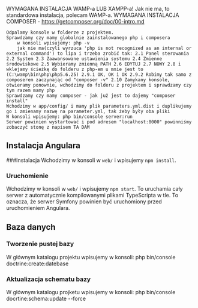 WYMAGANA INSTALACJA WAMP-a LUB XAMPP-a! Jak nie ma, to standardowa instalacja, polecam WAMP-a. WYMAGANA INSTALACJA COMPOSER - https://getcomposer.org/doc/00-intro.md

    Odpalamy konsole w folderze z projektem.
    Sprawdzamy czy mamy globalnie zainstalowanego php i composera
        w konsoli wpisujemy: php -v
        jak nie ma(czyli wyrzuca 'php is not recognized as an internal or external command') to lipa i trzeba zrobić tak: 2.1 Panel sterowania 2.2 System 2.3 Zaawansowane ustawienia systemu 2.4 Zmienne środowiskowe 2.5 Wybieramy zmienną PATH 2.6 EDYTUJ 2.7 NOWY 2.8 i wklejamy ścieżkę do folderu z php-em u mnie jest to (C:\wamp\bin\php\php5.6.25) 2.9.1 OK, OK i OK 2.9.2 Robimy tak samo z composerem zaczynając od "composer -v" 2.10 Zamykany konsole, otwieramy ponownie, wchodzimy do folderu z projektem i sprawdzamy czy tym razem mamy php
    Sprawdzamy czy mamy composer - jak już jest to dajemy "composer install"
    Wchodzimy w app/config/ i mamy plik parameters.yml.dist i duplikujemy go i zmienamy nazwę na parameter.yml, tak żeby były oba pliki
    W konsoli wpisujemy: php bin/console server:run
    Serwer powinien wystartować i pod adresem "localhost:8000" powinniśmy zobaczyć stonę z napisem TA DAM

## Instalacja Angulara
###Instalacja
Wchodzimy w konsoli w `web/` i wpisujemy `npm install`.
### Uruchomienie
Wchodzimy w konsoli w `web/` i wpisujemy `npm start`. To uruchamia cały serwer z automatycznie kompilowanymi plikami TypeScripta w tle. To oznacza, że serwer Symfony powinien być uruchomiony przed uruchomieniem Angulara.


## Baza danych
### Tworzenie pustej bazy
W głównym katalogu projektu wpisujemy w konsoli: php bin/console doctrine:create:datebase
### Aktualizacja schematu bazy
W głównym katalogu projketu wpisujemy w konsoli: php bin/console docrtine:schema:update --force
